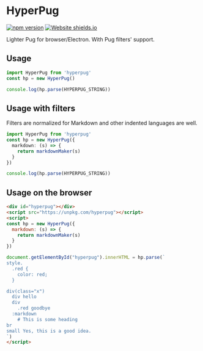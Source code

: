 # HyperPug

[![npm version](https://badge.fury.io/js/hyperpug.svg)](https://badge.fury.io/js/hyperpug) [![Website shields.io](https://img.shields.io/website-up-down-green-red/https/hyperpug.netlify.app.svg)](https://hyperpug.netlify.app/)

Lighter Pug for browser/Electron. With Pug filters' support.

## Usage

```typescript
import HyperPug from 'hyperpug'
const hp = new HyperPug()

console.log(hp.parse(HYPERPUG_STRING))
```

## Usage with filters

Filters are normalized for Markdown and other indented languages are well.

```typescript
import HyperPug from 'hyperpug'
const hp = new HyperPug({
  markdown: (s) => {
    return markdownMaker(s)
  }
})

console.log(hp.parse(HYPERPUG_STRING))
```

## Usage on the browser

```html
<div id="hyperpug"></div>
<script src="https://unpkg.com/hyperpug"></script>
<script>
const hp = new HyperPug({
  markdown: (s) => {
    return markdownMaker(s)
  }
})

document.getElementById("hyperpug").innerHTML = hp.parse(`
style.
  .red {
    color: red;
  }

div(class="x")
  div hello
  div
    .red goodbye
  :markdown
    # This is some heading
br
small Yes, this is a good idea.
`)
</script>
```
